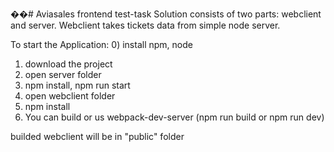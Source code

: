 ��# Aviasales frontend test-task
Solution consists of two parts: webclient and server.
Webclient takes tickets data from simple node server.

To start the Application: 
0) install npm, node
1) download the project
2) open server folder
3) npm install, npm run start
4) open webclient folder
5) npm install
6) You can build or us webpack-dev-server (npm run build or npm run dev)

builded webclient will be in "public" folder
